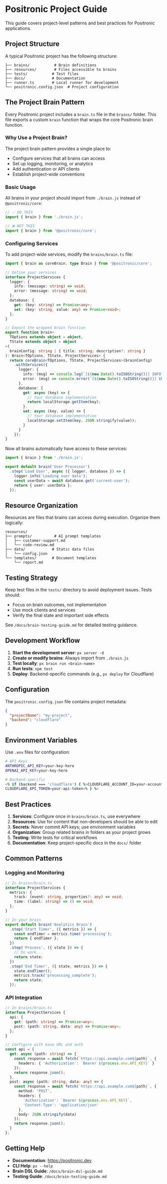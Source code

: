 # Positronic Project Guide

This guide covers project-level patterns and best practices for Positronic applications.

## Project Structure

A typical Positronic project has the following structure:

```
├── brains/           # Brain definitions
├── resources/        # Files accessible to brains
├── tests/           # Test files
├── docs/            # Documentation
├── runner.ts        # Local runner for development
└── positronic.config.json  # Project configuration
```

## The Project Brain Pattern

Every Positronic project includes a `brain.ts` file in the `brains/` folder. This file exports a custom `brain` function that wraps the core Positronic brain function.

### Why Use a Project Brain?

The project brain pattern provides a single place to:
- Configure services that all brains can access
- Set up logging, monitoring, or analytics
- Add authentication or API clients
- Establish project-wide conventions

### Basic Usage

All brains in your project should import from `./brain.js` instead of `@positronic/core`:

```typescript
// ✅ DO THIS
import { brain } from './brain.js';

// ❌ NOT THIS
import { brain } from '@positronic/core';
```

### Configuring Services

To add project-wide services, modify the `brains/brain.ts` file:

```typescript
import { brain as coreBrain, type Brain } from '@positronic/core';

// Define your services
interface ProjectServices {
  logger: {
    info: (message: string) => void;
    error: (message: string) => void;
  };
  database: {
    get: (key: string) => Promise<any>;
    set: (key: string, value: any) => Promise<void>;
  };
}

// Export the wrapped brain function
export function brain<
  TOptions extends object = object,
  TState extends object = object
>(
  brainConfig: string | { title: string; description?: string }
): Brain<TOptions, TState, ProjectServices> {
  return coreBrain<TOptions, TState, ProjectServices>(brainConfig)
    .withServices({
      logger: {
        info: (msg) => console.log(`[${new Date().toISOString()}] INFO: ${msg}`),
        error: (msg) => console.error(`[${new Date().toISOString()}] ERROR: ${msg}`)
      },
      database: {
        get: async (key) => {
          // Your database implementation
          return localStorage.getItem(key);
        },
        set: async (key, value) => {
          // Your database implementation
          localStorage.setItem(key, JSON.stringify(value));
        }
      }
    });
}
```

Now all brains automatically have access to these services:

```typescript
import { brain } from './brain.js';

export default brain('User Processor')
  .step('Load User', async ({ logger, database }) => {
    logger.info('Loading user data');
    const userData = await database.get('current-user');
    return { user: userData };
  });
```

## Resource Organization

Resources are files that brains can access during execution. Organize them logically:

```
resources/
├── prompts/          # AI prompt templates
│   ├── customer-support.md
│   └── code-review.md
├── data/            # Static data files
│   └── config.json
└── templates/       # Document templates
    └── report.md
```

## Testing Strategy

Keep test files in the `tests/` directory to avoid deployment issues. Tests should:
- Focus on brain outcomes, not implementation
- Use mock clients and services
- Verify the final state and important side effects

See `/docs/brain-testing-guide.md` for detailed testing guidance.

## Development Workflow

1. **Start the development server**: `px server -d`
2. **Create or modify brains**: Always import from `./brain.js`
3. **Test locally**: `px brain run <brain-name>`
4. **Run tests**: `npm test`
5. **Deploy**: Backend-specific commands (e.g., `px deploy` for Cloudflare)

## Configuration

The `positronic.config.json` file contains project metadata:

```json
{
  "projectName": "my-project",
  "backend": "cloudflare"
}
```

## Environment Variables

Use `.env` files for configuration:

```bash
# API Keys
ANTHROPIC_API_KEY=your-key-here
OPENAI_API_KEY=your-key-here

# Backend-specific
<% if (backend === 'cloudflare') { %>CLOUDFLARE_ACCOUNT_ID=your-account-id
CLOUDFLARE_API_TOKEN=your-api-token<% } %>
```

## Best Practices

1. **Services**: Configure once in `brains/brain.ts`, use everywhere
2. **Resources**: Use for content that non-developers should be able to edit
3. **Secrets**: Never commit API keys; use environment variables
4. **Organization**: Group related brains in folders as your project grows
5. **Testing**: Write tests for critical workflows
6. **Documentation**: Keep project-specific docs in the `docs/` folder

## Common Patterns

### Logging and Monitoring

```typescript
// In brains/brain.ts
interface ProjectServices {
  metrics: {
    track: (event: string, properties?: any) => void;
    time: (label: string) => () => void;
  };
}

// In your brain
export default brain('Analytics Brain')
  .step('Start Timer', ({ metrics }) => {
    const endTimer = metrics.time('processing');
    return { endTimer };
  })
  .step('Process', ({ state }) => {
    // Do work...
    return state;
  })
  .step('End Timer', ({ state, metrics }) => {
    state.endTimer();
    metrics.track('processing_complete');
    return state;
  });
```

### API Integration

```typescript
// In brains/brain.ts
interface ProjectServices {
  api: {
    get: (path: string) => Promise<any>;
    post: (path: string, data: any) => Promise<any>;
  };
}

// Configure with base URL and auth
const api = {
  get: async (path: string) => {
    const response = await fetch(`https://api.example.com${path}`, {
      headers: { 'Authorization': `Bearer ${process.env.API_KEY}` }
    });
    return response.json();
  },
  post: async (path: string, data: any) => {
    const response = await fetch(`https://api.example.com${path}`, {
      method: 'POST',
      headers: { 
        'Authorization': `Bearer ${process.env.API_KEY}`,
        'Content-Type': 'application/json'
      },
      body: JSON.stringify(data)
    });
    return response.json();
  }
};
```

## Getting Help

- **Documentation**: https://positronic.dev
- **CLI Help**: `px --help`
- **Brain DSL Guide**: `/docs/brain-dsl-guide.md`
- **Testing Guide**: `/docs/brain-testing-guide.md`